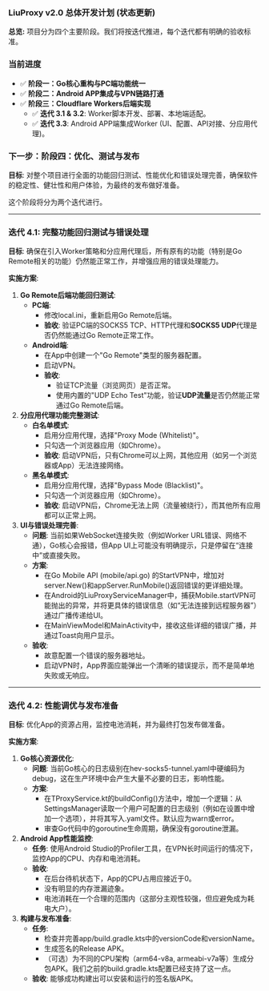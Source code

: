### **LiuProxy v2.0 总体开发计划 (状态更新)**

**总览:** 项目分为四个主要阶段。我们将按迭代推进，每个迭代都有明确的验收标准。

### **当前进度**

-   ✅ **阶段一：Go核心重构与PC端功能统一**
-   ✅ **阶段二：Android APP集成与VPN链路打通**
-   ✅ **阶段三：Cloudflare Workers后端实现**
    -   ✅ **迭代 3.1 & 3.2**: Worker脚本开发、部署、本地端适配。
    -   ✅ **迭代 3.3**: Android APP端集成Worker (UI、配置、API对接、分应用代理)。

### **下一步：阶段四：优化、测试与发布**

**目标**: 对整个项目进行全面的功能回归测试、性能优化和错误处理完善，确保软件的稳定性、健壮性和用户体验，为最终的发布做好准备。

这个阶段将分为两个迭代进行。

------

### **迭代 4.1: 完整功能回归测试与错误处理**

**目标**: 确保在引入Worker策略和分应用代理后，所有原有的功能（特别是Go Remote相关的功能）仍然能正常工作，并增强应用的错误处理能力。

**实施方案**:

1.  **Go Remote后端功能回归测试**:
    -   **PC端**:
        -   修改local.ini，重新启用Go Remote后端。
        -   **验收**: 验证PC端的SOCKS5 TCP、HTTP代理和**SOCKS5 UDP**代理是否仍然能通过Go Remote正常工作。
    -   **Android端**:
        -   在App中创建一个"Go Remote"类型的服务器配置。
        -   启动VPN。
        -   **验收**:
            -   验证TCP流量（浏览网页）是否正常。
            -   使用内置的"UDP Echo Test"功能，验证**UDP流量**是否仍然能正常通过Go Remote后端。
2.  **分应用代理功能完整测试**:
    -   **白名单模式**:
        -   启用分应用代理，选择"Proxy Mode (Whitelist)"。
        -   只勾选一个浏览器应用（如Chrome）。
        -   **验收**: 启动VPN后，只有Chrome可以上网，其他应用（如另一个浏览器或App）无法连接网络。
    -   **黑名单模式**:
        -   启用分应用代理，选择"Bypass Mode (Blacklist)"。
        -   只勾选一个浏览器应用（如Chrome）。
        -   **验收**: 启动VPN后，Chrome无法上网（流量被绕行），而其他所有应用都可以正常上网。
3.  **UI与错误处理完善**:
    -   **问题**: 当前如果WebSocket连接失败（例如Worker URL错误、网络不通），Go核心会报错，但App UI上可能没有明确提示，只是停留在“连接中”或直接失败。
    -   **方案**:
        -   在Go Mobile API (mobile/api.go) 的StartVPN中，增加对server.New()和appServer.RunMobile()返回错误的更详细处理。
        -   在Android的LiuProxyServiceManager中，捕获Mobile.startVPN可能抛出的异常，并将更具体的错误信息（如“无法连接到远程服务器”）通过广播传递给UI。
        -   在MainViewModel和MainActivity中，接收这些详细的错误广播，并通过Toast向用户显示。
    -   **验收**:
        -   故意配置一个错误的服务器地址。
        -   启动VPN时，App界面应能弹出一个清晰的错误提示，而不是简单地失败或无响应。

------

### **迭代 4.2: 性能调优与发布准备**

**目标**: 优化App的资源占用，监控电池消耗，并为最终打包发布做准备。

**实施方案**:

1.  **Go核心资源优化**:
    -   **问题**: 当前Go核心的日志级别在hev-socks5-tunnel.yaml中硬编码为debug，这在生产环境中会产生大量不必要的日志，影响性能。
    -   **方案**:
        -   在TProxyService.kt的buildConfig()方法中，增加一个逻辑：从SettingsManager读取一个用户可配置的日志级别（例如在设置中增加一个选项），并将其写入.yaml文件。默认应为warn或error。
        -   审查Go代码中的goroutine生命周期，确保没有goroutine泄漏。
2.  **Android App性能监控**:
    -   **任务**: 使用Android Studio的Profiler工具，在VPN长时间运行的情况下，监控App的CPU、内存和电池消耗。
    -   **验收**:
        -   在后台待机状态下，App的CPU占用应接近于0。
        -   没有明显的内存泄漏迹象。
        -   电池消耗在一个合理的范围内（这部分主观性较强，但应避免成为耗电大户）。
3.  **构建与发布准备**:
    -   **任务**:
        -   检查并完善app/build.gradle.kts中的versionCode和versionName。
        -   生成签名的Release APK。
        -   （可选）为不同的CPU架构（arm64-v8a, armeabi-v7a等）生成分包APK。我们之前的build.gradle.kts配置已经支持了这一点。
    -   **验收**: 能够成功构建出可以安装和运行的签名版APK。